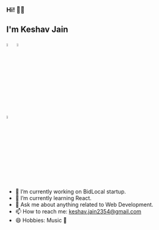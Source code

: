 ### Hi! 👋🏻

## I'm Keshav Jain

[<img src="https://img.icons8.com/color/48/000000/linkedin.png" width="4.5%"/>](https://www.linkedin.com/in/keshavjain235) [<img src="https://img.icons8.com/fluent/48/000000/instagram-new.png" width="4.5%"/>](https://www.instagram.com/keshavjain235)

[<img src="https://sourcerer.io/icons/logo-sharing.svg" width="4.5%" alt="Sourcerer">](https://sourcerer.io/keshavjain235)


- 🔭 I’m currently working on BidLocal startup.
- 🌱 I’m currently learning React.
- 💬 Ask me about anything related to Web Development.
- 📫 How to reach me: keshav.jain2354@gmail.com
- 😄 Hobbies: Music 🎵

<!-- ## Crunching The Numbers
![Keshav's github stats](https://github-readme-stats.vercel.app/api?username=keshavjain235&count_private=true&show_icons=true&hide_border=true) -->
